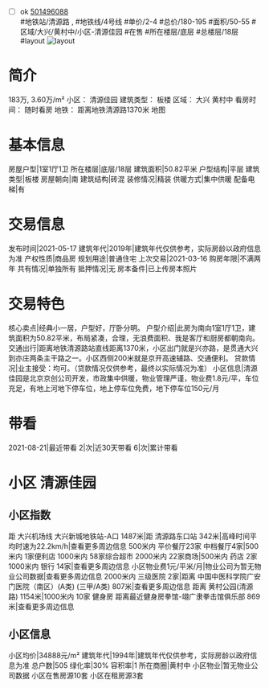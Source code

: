 - [ ] ok [501496088](https://bj.5i5j.com/ershoufang/501496088.html)  
 #地铁站/清源路 ,  #地铁线/4号线
#单价/2-4 #总价/180-195 #面积/50-55   #区域/大兴/黄村中/小区-清源佳园 #在售 #所在楼层/底层 #总楼层/18层 #layout 
![layout](http://image2a.5i5j.com/bdir/layout/b1cc01997c36401386d5db78ffb7ac26.jpg_P5.jpg) 
# 简介 
 183万,  3.60万/m² 
小区： 清源佳园
建筑类型： 板楼
区域： 大兴 黄村中
看房时间： 随时看房
地铁： 距离地铁清源路1370米 地图
# 基本信息 
 房屋户型|1室1厅1卫
所在楼层|底层/18层
建筑面积|50.82平米
户型结构|平层
建筑类型|板楼
房屋朝向|南
建筑结构|砖混
装修情况|精装
供暖方式|集中供暖
配备电梯|有
# 交易信息 
 发布时间|2021-05-17
建筑年代|2019年|建筑年代仅供参考，实际房龄以政府信息为准
产权性质|商品房
规划用途|普通住宅
上次交易|2021-03-16
购房年限|不满两年
共有情况|单独所有
抵押情况|无
房本备件|已上传房本照片
# 交易特色 
 核心卖点|经典小一居，户型好，厅卧分明。
户型介绍|此房为南向1室1厅1卫，建筑面积为50.82平米，布局紧凑，合理，无浪费面积、我是客厅和厨房都朝南向。
交通出行|距离地铁清源路站直线距离1370米，小区出门就是兴亦路，是贯通大兴到亦庄两条主干路之一。小区西侧200米就是京开高速辅路、交通便利。
贷款情况|业主接受：均可。（贷款情况仅供参考，最终以实际情况为准）
小区信息|清源佳园是北京京创公司开发，市政集中供暖，物业管理严谨，物业费1.8元/平，车位充足，有地上河地下停车位，地上停车位免费，地下停车位150元/月
# 带看 
 2021-08-21|最近带看	 2|次|近30天带看	 6|次|累计带看
# 小区 清源佳园
## 小区指数 
 距 大兴机场线 大兴新城地铁站-A口 1487米|距 清源路东口站 342米|高峰时间平均时速为22.2km/h|查看更多周边信息
500米内 平价餐厅23家
中档餐厅4家|500米内 1家便利店
1000米内 58家综合超市
2000米内 22家商场|500米内 药店 2家
1000米内 银行 14家|查看更多周边信息
小区物业费1元/平米/月|物业公司为暂无物业公司数据|查看更多周边信息
2000米内 三级医院 2家|距离 中国中医科学院广安门医院（南区）(A类) (三甲/A类) 807米|查看更多周边信息
距离 黄村公园(清源路) 1154米|1000米内 10家 健身房
距离最近健身房拳馆-翊广隶拳击馆俱乐部 869米|查看更多周边信息
## 小区信息 
 小区均价|34888元/m²
建筑年代|1994年|建筑年代仅供参考，实际房龄以政府信息为准
总户数|505
绿化率|30%
容积率|1
所在商圈|黄村中
小区物业|暂无物业公司数据
小区在售房源10套
小区在租房源3套
